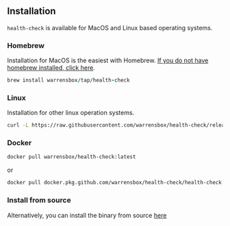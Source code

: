 ## Installation

`health-check` is available for MacOS and Linux based operating systems.

### Homebrew

Installation for MacOS is the easiest with Homebrew. [If you do not have homebrew installed, click here](https://brew.sh/).


```ruby
brew install warrensbox/tap/health-check
```

### Linux

Installation for other linux operation systems.

```sh
curl -L https://raw.githubusercontent.com/warrensbox/health-check/release/install.sh | bash
```

### Docker
```sh
docker pull warrensbox/health-check:latest
```
or  
```sh
docker pull docker.pkg.github.com/warrensbox/health-check/health-check:latest
```

### Install from source

Alternatively, you can install the binary from source [here](https://github.com/warrensbox/health-check/releases)